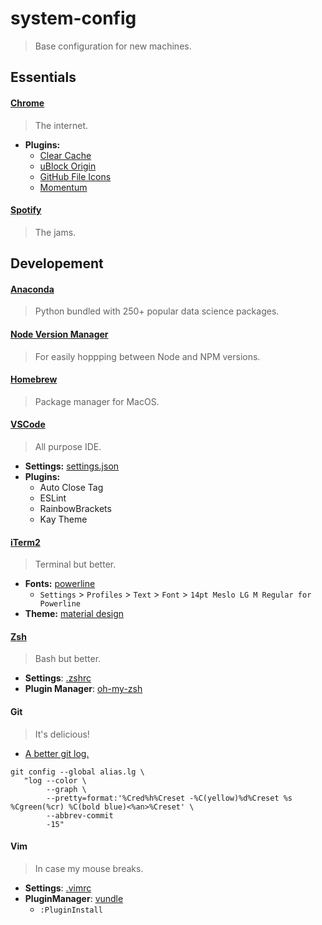 # system-config

> Base configuration for new machines.

## Essentials

#### [Chrome](https://support.google.com/chrome/answer/95346?co=GENIE.Platform%3DDesktop&hl=en)

> The internet.

* **Plugins:**
  * [Clear Cache](https://chrome.google.com/webstore/detail/clear-cache/cppjkneekbjaeellbfkmgnhonkkjfpdn?hl=en)
  * [uBlock Origin](https://chrome.google.com/webstore/detail/ublock-origin/cjpalhdlnbpafiamejdnhcphjbkeiagm?hl=en)
  * [GitHub File Icons](https://chrome.google.com/webstore/detail/github-file-icon/ficfmibkjjnpogdcfhfokmihanoldbfe?hl=en)
  * [Momentum](https://chrome.google.com/webstore/detail/momentum/laookkfknpbbblfpciffpaejjkokdgca?hl=en)

#### [Spotify](https://www.spotify.com/us/download/other/)

> The jams.

## Developement

#### [Anaconda](https://docs.continuum.io/anaconda/install)

> Python bundled with 250+ popular data science packages.

#### [Node Version Manager](https://github.com/creationix/nvm)

> For easily hoppping between Node and NPM versions.

#### [Homebrew](https://brew.sh/)

> Package manager for MacOS.

#### [VSCode](https://coderwall.com/p/euwpig/a-better-git-log)

> All purpose IDE.

* **Settings:** [settings.json](./settings.json)
* **Plugins:**
  * Auto Close Tag
  * ESLint
  * RainbowBrackets
  * Kay Theme

#### [iTerm2](https://www.iterm2.com/)

> Terminal but better.

* **Fonts:** [powerline](https://github.com/powerline/fonts)
  * `Settings` > `Profiles` > `Text` > `Font` > `14pt Meslo LG M Regular for Powerline`
* **Theme:** [material design](https://github.com/MartinSeeler/iterm2-material-design)

#### [Zsh](https://github.com/robbyrussell/oh-my-zsh/wiki/Installing-ZSH)

> Bash but better.

* **Settings**: [.zshrc](./.zshrc)
* **Plugin Manager**: [oh-my-zsh](https://github.com/robbyrussell/oh-my-zsh)

#### Git

> It's delicious!

* [A better git log.](https://coderwall.com/p/euwpig/a-better-git-log)

```
git config --global alias.lg \
   "log --color \
        --graph \
        --pretty=format:'%Cred%h%Creset -%C(yellow)%d%Creset %s %Cgreen(%cr) %C(bold blue)<%an>%Creset' \
        --abbrev-commit
        -15"
 ```

#### Vim

> In case my mouse breaks.

* **Settings**: [.vimrc](./.vimrc)
* **PluginManager**: [vundle](https://github.com/VundleVim/Vundle.vim)
  * `:PluginInstall`

